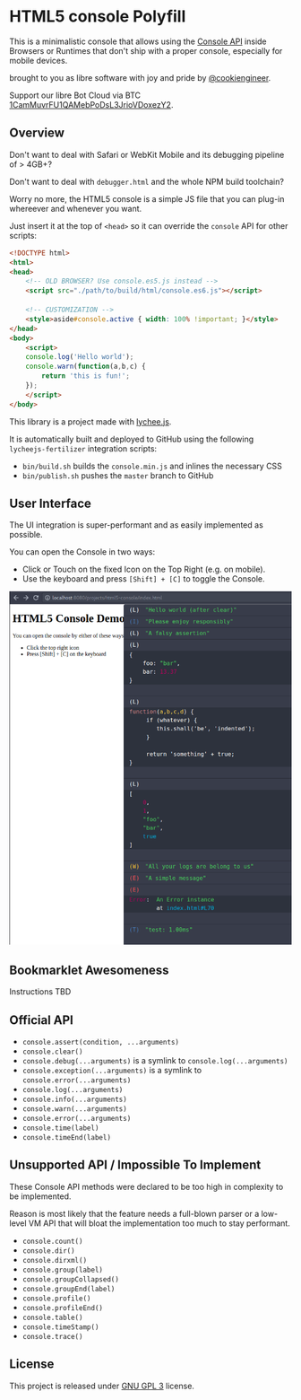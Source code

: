 
# HTML5 console Polyfill

This is a minimalistic console that allows using the
[Console API](https://developer.mozilla.org/en-US/docs/Web/API/console)
inside Browsers or Runtimes that don't ship with a 
proper console, especially for mobile devices.

brought to you as libre software with joy and pride by [@cookiengineer](http://cookie.engineer).

Support our libre Bot Cloud via BTC [1CamMuvrFU1QAMebPoDsL3JrioVDoxezY2](bitcoin:1CamMuvrFU1QAMebPoDsL3JrioVDoxezY2?amount=0.5&label=lychee.js%20Support).



## Overview

Don't want to deal with Safari or WebKit Mobile and
its debugging pipeline of > 4GB+?

Don't want to deal with `debugger.html` and the whole
NPM build toolchain?

Worry no more, the HTML5 console is a simple JS file
that you can plug-in whereever and whenever you want.

Just insert it at the top of `<head>` so it can
override the `console` API for other scripts:

```html
<!DOCTYPE html>
<html>
<head>
	<!-- OLD BROWSER? Use console.es5.js instead -->
	<script src="./path/to/build/html/console.es6.js"></script>

	<!-- CUSTOMIZATION -->
	<style>aside#console.active { width: 100% !important; }</style>
</head>
<body>
	<script>
	console.log('Hello world');
	console.warn(function(a,b,c) {
		return 'this is fun!';
	});
	</script>
</body>
```

This library is a project made with [lychee.js](https://lychee.js.org).

It is automatically built and deployed to GitHub using the following
`lycheejs-fertilizer` integration scripts:

- `bin/build.sh` builds the `console.min.js` and inlines the necessary CSS
- `bin/publish.sh` pushes the `master` branch to GitHub



## User Interface

The UI integration is super-performant and as easily
implemented as possible.

You can open the Console in two ways:

- Click or Touch on the fixed Icon on the Top Right (e.g. on mobile).
- Use the keyboard and press `[Shift] + [C]` to toggle the Console.

![screenshot.png](screenshot.png)


## Bookmarklet Awesomeness

Instructions TBD


## Official API

- `console.assert(condition, ...arguments)`
- `console.clear()`
- `console.debug(...arguments)` is a symlink to `console.log(...arguments)`
- `console.exception(...arguments)` is a symlink to `console.error(...arguments)`
- `console.log(...arguments)`
- `console.info(...arguments)`
- `console.warn(...arguments)`
- `console.error(...arguments)`
- `console.time(label)`
- `console.timeEnd(label)`


## Unsupported API / Impossible To Implement

These Console API methods were declared to be too
high in complexity to be implemented.

Reason is most likely that the feature needs a
full-blown parser or a low-level VM API that will
bloat the implementation too much to stay performant.

- `console.count()`
- `console.dir()`
- `console.dirxml()`
- `console.group(label)`
- `console.groupCollapsed()`
- `console.groupEnd(label)`
- `console.profile()`
- `console.profileEnd()`
- `console.table()`
- `console.timeStamp()`
- `console.trace()`


## License

This project is released under [GNU GPL 3](./LICENSE_GPL3.txt) license.

